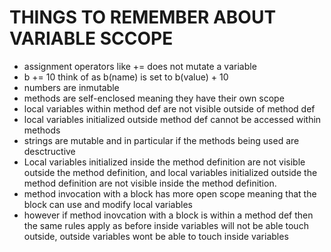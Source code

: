 # THINGS TO REMEMBER ABOUT VARIABLE SCCOPE
- assignment operators like += does not mutate a variable
- b += 10 think of as b(name) is set to b(value) + 10
- numbers are inmutable
- methods are self-enclosed meaning they have their own scope
- local variables within method def are not visible outside of method def
- local variables initialized outside method def cannot be accessed within methods
- strings are mutable and in particular if the methods being used are desctructive
- Local variables initialized inside the method definition are not visible outside the method definition, and local variables initialized outside the method definition are not visible inside the method definition.
- method invocation with a block has more open scope meaning that the block can use and modify local variables
- however if method inovcation with a block is within a method def then the same rules apply as before inside variables will not be able touch outside, outside variables wont be able to touch inside variables